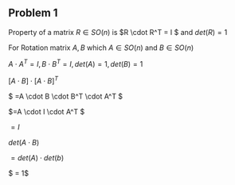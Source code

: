 ## Problem 1 

Property of a matrix $R\in SO(n)$ is $R \cdot R^T = I $ and $det(R) = 1$

For Rotation matrix $A ,B$ which $A\in SO(n)$ and $B\in SO(n)$

 
$A \cdot A^T = I , B \cdot B^T = I , det(A) =1, det(B)=1$

$[A\cdot B]\cdot [A \cdot B ]^T$

$ =A \cdot B \cdot B^T \cdot A^T $

$=A \cdot I \cdot A^T $

$=I$

$det(A\cdot B)$

$=det(A)\cdot det(b)$

$ = 1$

